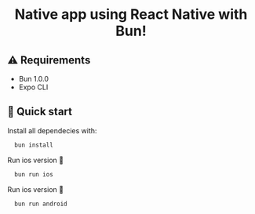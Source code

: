 <h1 align="center">Native app using React Native with Bun!</h1>

## ⚠️ Requirements

- Bun 1.0.0
- Expo CLI

## 🚀 Quick start

Install all dependecies with:

```bash
  bun install
```

Run ios version 🍎

```bash
  bun run ios
```

Run ios version 🤖

```bash
  bun run android
```
